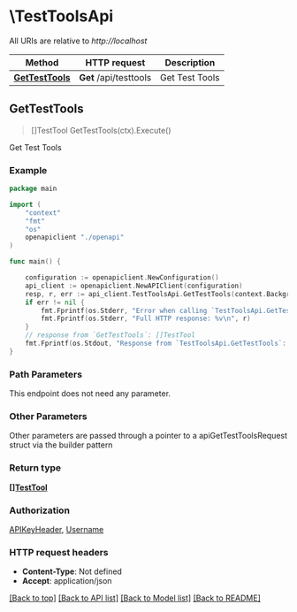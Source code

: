 # \TestToolsApi

All URIs are relative to *http://localhost*

Method | HTTP request | Description
------------- | ------------- | -------------
[**GetTestTools**](TestToolsApi.md#GetTestTools) | **Get** /api/testtools | Get Test Tools



## GetTestTools

> []TestTool GetTestTools(ctx).Execute()

Get Test Tools



### Example

```go
package main

import (
    "context"
    "fmt"
    "os"
    openapiclient "./openapi"
)

func main() {

    configuration := openapiclient.NewConfiguration()
    api_client := openapiclient.NewAPIClient(configuration)
    resp, r, err := api_client.TestToolsApi.GetTestTools(context.Background()).Execute()
    if err != nil {
        fmt.Fprintf(os.Stderr, "Error when calling `TestToolsApi.GetTestTools``: %v\n", err)
        fmt.Fprintf(os.Stderr, "Full HTTP response: %v\n", r)
    }
    // response from `GetTestTools`: []TestTool
    fmt.Fprintf(os.Stdout, "Response from `TestToolsApi.GetTestTools`: %v\n", resp)
}
```

### Path Parameters

This endpoint does not need any parameter.

### Other Parameters

Other parameters are passed through a pointer to a apiGetTestToolsRequest struct via the builder pattern


### Return type

[**[]TestTool**](TestTool.md)

### Authorization

[APIKeyHeader](../README.md#APIKeyHeader), [Username](../README.md#Username)

### HTTP request headers

- **Content-Type**: Not defined
- **Accept**: application/json

[[Back to top]](#) [[Back to API list]](../README.md#documentation-for-api-endpoints)
[[Back to Model list]](../README.md#documentation-for-models)
[[Back to README]](../README.md)

